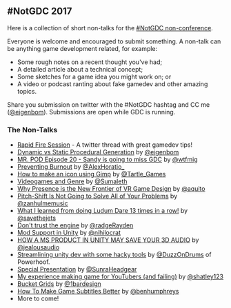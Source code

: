 ## #NotGDC 2017

Here is a collection of short non-talks for the [#NotGDC non-conference](https://twitter.com/eigenbom/status/835673367424315393). 

Everyone is welcome and encouraged to submit something. A non-talk can be anything game development related, for example:

- Some rough notes on a recent thought you've had;
- A detailed article about a technical concept;
- Some sketches for a game idea you might work on; or
- A video or podcast ranting about fake gamedev and other amazing topics.

Share you submission on twitter with the #NotGDC hashtag and CC me ([@eigenbom](https://twitter.com/eigenbom)). Submissions are open while GDC is running.

### The Non-Talks

- [Rapid Fire Session](https://twitter.com/eigenbom/status/836364085692260352) - A twitter thread with great gamedev tips!
- [Dynamic vs Static Procedural Generation](https://medium.com/@eigenbom/dynamic-vs-static-procedural-generation-ed3e7a7a68a3#.gcktnmuqm) by [@eigenbom](https://twitter.com/eigenbom)
- [MR. POD Episode 20 - Sandy is going to miss GDC](https://www.youtube.com/watch?v=nraubEEqAyc) by [@wtfmig](https://twitter.com/wtfmig)
- [Preventing Burnout](http://alexhoratiogamedev.blogspot.com.au/2016/12/preventing-burnout.html) by [@AlexHoratio_](https://twitter.com/AlexHoratio_)
- [How to make an icon using Gimp](https://docs.google.com/document/d/185rrlDM43thsuGvyXuCcAjEZ8YtaWRoYsAtYOeC_btI/) by [@Tartle_Games](https://twitter.com/Tartle_Games)
- [Videogames and Genre](http://ludodissonance.com/post/157777079398/videogames-and-genre-a-brief-rambling) by [@Sumaleth](https://twitter.com/Sumaleth)
- [Why Presence is the New Frontier of VR Game Design](https://virtualrealitypop.com/why-presence-is-the-new-frontier-of-vr-game-design-286c73ebc6fd#.rkr48yv8y) by [@aquito](https://twitter.com/aquito)
- [Pitch-Shift Is Not Going to Solve All of Your Problems](http://www.zanderhulmemusic.com/notgdc) by [@zanhulmemusic](https://twitter.com/zanhulmemusic)
- [What I learned from doing Ludum Dare 13 times in a row!](http://blog.banyango.com/post/157808495144/what-i-learned-from-doing-ludum-dare-13-times-in-a) by [@savethejets](https://twitter.com/savethejets)
- [Don't trust the engine](https://github.com/radgeRayden/blog/issues/1) by [@radgeRayden](https://twitter.com/radgeRayden)
- [Mod Support in Unity](http://nihilocrat.tumblr.com/post/157890290188/mod-support-in-unity) by [@nihilocrat](https://twitter.com/nihilocrat)
- [HOW A MS PRODUCT IN UNITY MAY SAVE YOUR 3D AUDIO](https://www.jealousaudio.com/chronicles-of-jellis/unityspatialaudio) by [@jealousaudio](https://mobile.twitter.com/jealousaudio)
- [Streamlining unity dev with some hacky tools](https://www.youtube.com/watch?v=sNVT7hynBYw) by [@DuzzOnDrums](https://twitter.com/DuzzOnDrums) of Powerhoof.
- [Special Presentation](https://www.youtube.com/watch?v=zYz-mocC_HU) by [@SunraHeadgear](https://twitter.com/SunraHeadgear)
- [My experience making game for YouTubers (and failing)](https://tristan-shatley.tumblr.com/post/157934962275/my-experience-making-game-for-youtubers-and) by [@shatley123](https://twitter.com/shatley123)
- [Bucket Grids](http://www.1bardesign.com/words/?p=2017.001) by [@1bardesign](https://twitter.com/1bardesign)
- [How To Make Game Subtitles Better](http://benhumphreys.co.uk/blog/2017/03/02/subtitles.html) by [@benhumphreys](https://twitter.com/benhumphreys)
- More to come!
